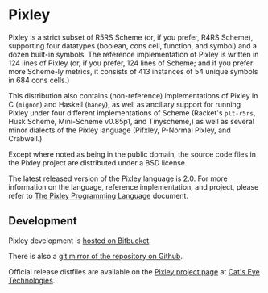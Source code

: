 Pixley
======

Pixley is a strict subset of R5RS Scheme (or, if you prefer, R4RS Scheme),
supporting four datatypes (boolean, cons cell, function, and symbol) and
a dozen built-in symbols.  The reference implementation of Pixley
is written in 124 lines of Pixley (or, if you prefer, 124 lines of Scheme;
and if you prefer more Scheme-ly metrics, it consists of 413 instances of
54 unique symbols in 684 cons cells.)

This distribution also contains (non-reference) implementations of Pixley
in C (`mignon`) and Haskell (`haney`), as well as ancillary support for
running Pixley under four different implementations of Scheme (Racket's
`plt-r5rs`, Husk Scheme, Mini-Scheme v0.85p1, and Tinyscheme,) as well as
several minor dialects of the Pixley language (Pifxley, P-Normal Pixley,
and Crabwell.)

Except where noted as being in the public domain, the source code files
in the Pixley project are distributed under a BSD license.

The latest released version of the Pixley language is 2.0.  For more
information on the language, reference implementation, and project, please
refer to
[The Pixley Programming Language](https://github.com/catseye/Pixley/blob/master/doc/Pixley.markdown)
document.

Development
-----------

Pixley development is
[hosted on Bitbucket](https://bitbucket.org/catseye/pixley/).

There is also a
[git mirror of the repository on Github](https://github.com/catseye/Pixley).

Official release distfiles are available on the
[Pixley project page](http://catseye.tc/node/Pixley) at
[Cat's Eye Technologies](http://catseye.tc/).
